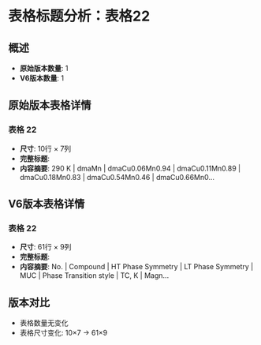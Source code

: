 # 表格标题分析：表格22

## 概述
- **原始版本数量**: 1
- **V6版本数量**: 1

## 原始版本表格详情

### 表格 22
- **尺寸**: 10行 × 7列
- **完整标题**: 
- **内容摘要**: 290 K | dmaMn | dmaCu0.06Mn0.94 | dmaCu0.11Mn0.89 | dmaCu0.18Mn0.83 | dmaCu0.54Mn0.46 | dmaCu0.66Mn0...

## V6版本表格详情

### 表格 22
- **尺寸**: 61行 × 9列
- **完整标题**: 
- **内容摘要**: No. | Compound | HT Phase
Symmetry | LT Phase
Symmetry | MUC | Phase
Transition style | TC, K | Magn...

## 版本对比

- 表格数量无变化
- 表格尺寸变化: 10×7 → 61×9